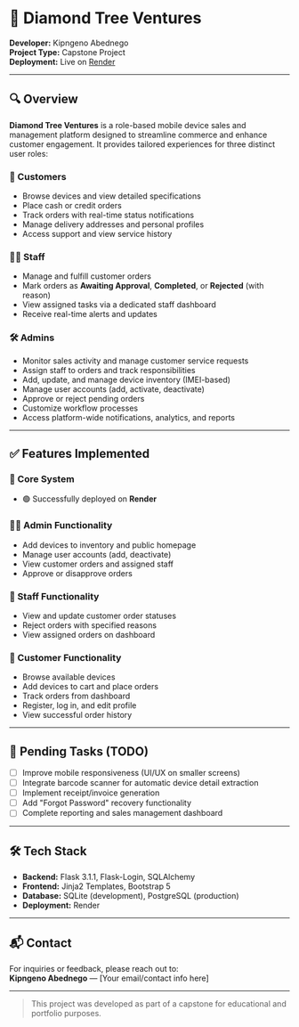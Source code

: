 # 📱 Diamond Tree Ventures

**Developer:** Kipngeno Abednego  
**Project Type:** Capstone Project  
**Deployment:** Live on [Render](https://diamond-tree-ventures.onrender.com)

---

## 🔍 Overview

**Diamond Tree Ventures** is a role-based mobile device sales and management platform designed to streamline commerce and enhance customer engagement. It provides tailored experiences for three distinct user roles:

### 👤 Customers
- Browse devices and view detailed specifications  
- Place cash or credit orders  
- Track orders with real-time status notifications  
- Manage delivery addresses and personal profiles  
- Access support and view service history  

### 🧑‍💼 Staff
- Manage and fulfill customer orders  
- Mark orders as **Awaiting Approval**, **Completed**, or **Rejected** (with reason)  
- View assigned tasks via a dedicated staff dashboard  
- Receive real-time alerts and updates  

### 🛠️ Admins
- Monitor sales activity and manage customer service requests  
- Assign staff to orders and track responsibilities  
- Add, update, and manage device inventory (IMEI-based)  
- Manage user accounts (add, activate, deactivate)  
- Approve or reject pending orders  
- Customize workflow processes  
- Access platform-wide notifications, analytics, and reports  

---

## ✅ Features Implemented

### 🔧 Core System
- 🟢 Successfully deployed on **Render**

### 🧑‍💼 Admin Functionality
- Add devices to inventory and public homepage  
- Manage user accounts (add, deactivate)  
- View customer orders and assigned staff  
- Approve or disapprove orders  

### 👷 Staff Functionality
- View and update customer order statuses  
- Reject orders with specified reasons  
- View assigned orders on dashboard  

### 👥 Customer Functionality
- Browse available devices  
- Add devices to cart and place orders  
- Track orders from dashboard  
- Register, log in, and edit profile  
- View successful order history  

---

## 🔧 Pending Tasks (TODO)

- [ ] Improve mobile responsiveness (UI/UX on smaller screens)  
- [ ] Integrate barcode scanner for automatic device detail extraction  
- [ ] Implement receipt/invoice generation  
- [ ] Add "Forgot Password" recovery functionality  
- [ ] Complete reporting and sales management dashboard  

---

## 🛠️ Tech Stack

- **Backend:** Flask 3.1.1, Flask-Login, SQLAlchemy  
- **Frontend:** Jinja2 Templates, Bootstrap 5  
- **Database:** SQLite (development), PostgreSQL (production)  
- **Deployment:** Render  

---

## 📬 Contact

For inquiries or feedback, please reach out to:  
**Kipngeno Abednego** — [Your email/contact info here]

---

> This project was developed as part of a capstone for educational and portfolio purposes.
